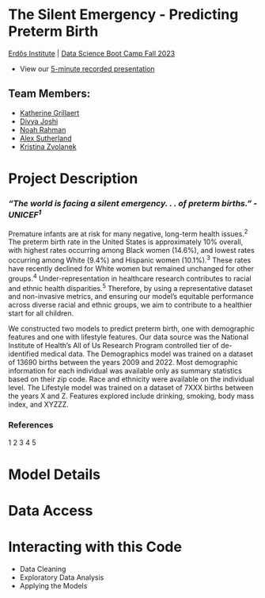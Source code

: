 # The Silent Emergency - Predicting Preterm Birth
[Erdős Institute](https://www.erdosinstitute.org/) | [Data Science Boot Camp Fall 2023](https://www.erdosinstitute.org/programs/fall-2023/data-science-boot-camp)

- View our [5-minute recorded presentation]()

## Team Members:
- [Katherine Grillaert]()
- [Divya Joshi]()
- [Noah Rahman]()
- [Alex Sutherland]()
- [Kristina Zvolanek]()

# Project Description

### ***“The world is facing a silent emergency. . . of preterm births.” - UNICEF<sup>1</sup>***

Premature infants are at risk for many negative, long-term health issues.<sup>2</sup> The preterm birth
rate in the United States is approximately 10% overall, with highest rates occurring among Black women
(14.6%), and lowest rates occurring among White (9.4%) and Hispanic women (10.1%).<sup>3</sup> These rates have
recently declined for White women but remained unchanged for other groups.<sup>4</sup> Under-representation in
healthcare research contributes to racial and ethnic health disparities.<sup>5</sup> Therefore, by using a representative 
dataset and non-invasive metrics, and ensuring our model’s equitable performance across diverse
racial and ethnic groups, we aim to contribute to a healthier start for all children.

We constructed two models to predict preterm birth, one with demographic features and
one with lifestyle features. Our data source was the National Institute of Health’s All of Us Research
Program controlled tier of de-identified medical data. The Demographics model was trained on a dataset
of 13690 births between the years 2009 and 2022. Most demographic information for each individual was
available only as summary statistics based on their zip code. Race and ethnicity were available on the
individual level. The Lifestyle model was trained on a dataset of 7XXX births between the years X and
Z. Features explored include drinking, smoking, body mass index, and XYZZZ.

### References
1
2
3
4
5

# Model Details

# Data Access

# Interacting with this Code

- Data Cleaning
- Exploratory Data Analysis
- Applying the Models
